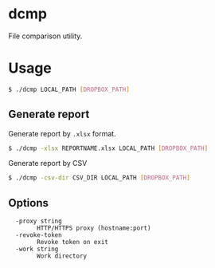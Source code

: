 # dcmp

File comparison utility.

# Usage

```sh
$ ./dcmp LOCAL_PATH [DROPBOX_PATH]
```

## Generate report

Generate report by `.xlsx` format.

```sh
$ ./dcmp -xlsx REPORTNAME.xlsx LOCAL_PATH [DROPBOX_PATH]
```

Generate report by CSV

```sh
$ ./dcmp -csv-dir CSV_DIR LOCAL_PATH [DROPBOX_PATH]
```

## Options

```
  -proxy string
    	HTTP/HTTPS proxy (hostname:port)
  -revoke-token
    	Revoke token on exit
  -work string
    	Work directory
```
